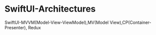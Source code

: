 # SwiftUI-Architectures
SwiftUI-MVVM(Model-View-ViewModel),MV(Model View),CP(Container-Presenter), Redux
